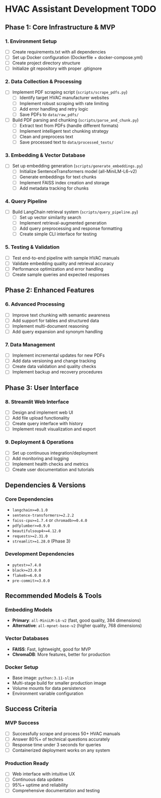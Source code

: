 # HVAC Assistant Development TODO

## Phase 1: Core Infrastructure & MVP

### 1. Environment Setup
- [ ] Create requirements.txt with all dependencies
- [ ] Set up Docker configuration (Dockerfile + docker-compose.yml)
- [ ] Create project directory structure
- [ ] Initialize git repository with proper .gitignore

### 2. Data Collection & Processing
- [ ] Implement PDF scraping script (`scripts/scrape_pdfs.py`)
  - [ ] Identify target HVAC manufacturer websites
  - [ ] Implement robust scraping with rate limiting
  - [ ] Add error handling and retry logic
  - [ ] Save PDFs to `data/raw_pdfs/`
  
- [ ] Build PDF parsing and chunking (`scripts/parse_and_chunk.py`)
  - [ ] Extract text from PDFs (handle different formats)
  - [ ] Implement intelligent text chunking strategy
  - [ ] Clean and preprocess text
  - [ ] Save processed text to `data/processed_texts/`

### 3. Embedding & Vector Database
- [ ] Set up embedding generation (`scripts/generate_embeddings.py`)
  - [ ] Initialize SentenceTransformers model (all-MiniLM-L6-v2)
  - [ ] Generate embeddings for text chunks
  - [ ] Implement FAISS index creation and storage
  - [ ] Add metadata tracking for chunks

### 4. Query Pipeline
- [ ] Build LangChain retrieval system (`scripts/query_pipeline.py`)
  - [ ] Set up vector similarity search
  - [ ] Implement retrieval-augmented generation
  - [ ] Add query preprocessing and response formatting
  - [ ] Create simple CLI interface for testing

### 5. Testing & Validation
- [ ] Test end-to-end pipeline with sample HVAC manuals
- [ ] Validate embedding quality and retrieval accuracy
- [ ] Performance optimization and error handling
- [ ] Create sample queries and expected responses

## Phase 2: Enhanced Features

### 6. Advanced Processing
- [ ] Improve text chunking with semantic awareness
- [ ] Add support for tables and structured data
- [ ] Implement multi-document reasoning
- [ ] Add query expansion and synonym handling

### 7. Data Management
- [ ] Implement incremental updates for new PDFs
- [ ] Add data versioning and change tracking
- [ ] Create data validation and quality checks
- [ ] Implement backup and recovery procedures

## Phase 3: User Interface

### 8. Streamlit Web Interface
- [ ] Design and implement web UI
- [ ] Add file upload functionality
- [ ] Create query interface with history
- [ ] Implement result visualization and export

### 9. Deployment & Operations
- [ ] Set up continuous integration/deployment
- [ ] Add monitoring and logging
- [ ] Implement health checks and metrics
- [ ] Create user documentation and tutorials

## Dependencies & Versions

### Core Dependencies
- `langchain>=0.1.0`
- `sentence-transformers>=2.2.2`
- `faiss-cpu>=1.7.4` or `chromadb>=0.4.0`
- `pdfplumber>=0.9.0`
- `beautifulsoup4>=4.12.0`
- `requests>=2.31.0`
- `streamlit>=1.28.0` (Phase 3)

### Development Dependencies
- `pytest>=7.4.0`
- `black>=23.0.0`
- `flake8>=6.0.0`
- `pre-commit>=3.0.0`

## Recommended Models & Tools

### Embedding Models
- **Primary**: `all-MiniLM-L6-v2` (fast, good quality, 384 dimensions)
- **Alternative**: `all-mpnet-base-v2` (higher quality, 768 dimensions)

### Vector Databases
- **FAISS**: Fast, lightweight, good for MVP
- **ChromaDB**: More features, better for production

### Docker Setup
- Base image: `python:3.11-slim`
- Multi-stage build for smaller production image
- Volume mounts for data persistence
- Environment variable configuration

## Success Criteria

### MVP Success
- [ ] Successfully scrape and process 50+ HVAC manuals
- [ ] Answer 80%+ of technical questions accurately
- [ ] Response time under 3 seconds for queries
- [ ] Containerized deployment works on any system

### Production Ready
- [ ] Web interface with intuitive UX
- [ ] Continuous data updates
- [ ] 95%+ uptime and reliability
- [ ] Comprehensive documentation and testing